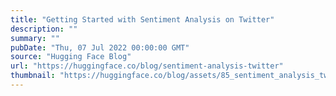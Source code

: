 ```yaml
---
title: "Getting Started with Sentiment Analysis on Twitter"
description: ""
summary: ""
pubDate: "Thu, 07 Jul 2022 00:00:00 GMT"
source: "Hugging Face Blog"
url: "https://huggingface.co/blog/sentiment-analysis-twitter"
thumbnail: "https://huggingface.co/blog/assets/85_sentiment_analysis_twitter/thumbnail.png"
---
```


